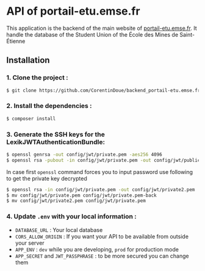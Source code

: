 API of portail-etu.emse.fr
===============

This application is the backend of the main website of [portail-etu.emse.fr](https://portail-etu.emse.fr).
It handle the database of the Student Union of the École des Mines de Saint-Étienne

Installation
------------

### 1. Clone the project : 
``` bash
$ git clone https://github.com/CorentinDoue/backend_portail-etu.emse.fr.git
```

### 2. Install the dependencies :
``` bash    
$ composer install
```

### 3. Generate the SSH keys for the LexikJWTAuthenticationBundle:
``` bash
$ openssl genrsa -out config/jwt/private.pem -aes256 4096
$ openssl rsa -pubout -in config/jwt/private.pem -out config/jwt/public.pem
```

In case first ```openssl``` command forces you to input password use following to get the private key decrypted
``` bash
$ openssl rsa -in config/jwt/private.pem -out config/jwt/private2.pem
$ mv config/jwt/private.pem config/jwt/private.pem-back
$ mv config/jwt/private2.pem config/jwt/private.pem
```

### 4. Update `.env` with your local information :

- `DATABASE_URL` : Your local database
- `CORS_ALLOW_ORIGIN` : If you want your API to be available from outside your server
- `APP_ENV` : `dev` while you are developing, `prod` for production mode
- `APP_SECRET` and `JWT_PASSPHRASE` : to be more secured you can change them
